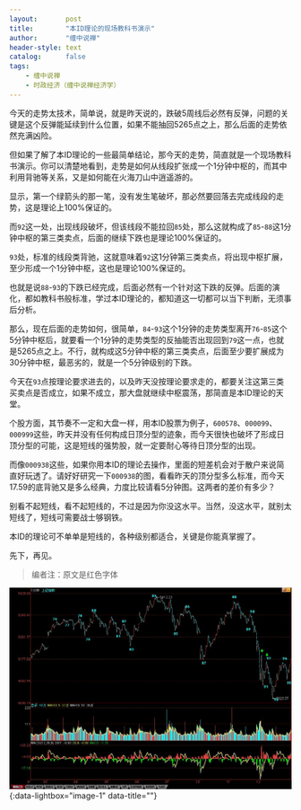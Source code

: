 ```yaml
---
layout:       post
title:        "本ID理论的现场教科书演示"
author:       "缠中说禅"
header-style: text
catalog:      false
tags:
    - 缠中说禅
    - 时政经济（缠中说禅经济学）
---
```


今天的走势太技术，简单说，就是昨天说的，跌破5周线后必然有反弹，问题的关键是这个反弹能延续到什么位置，如果不能抽回5265点之上，那么后面的走势依然充满凶险。



但如果了解了本ID理论的一些最简单结论，那今天的走势，简直就是一个现场教科书演示。你可以清楚地看到，走势是如何从线段扩张成一个1分钟中枢的，而其中利用背驰等关系，又是如何能在火海刀山中逍遥游的。



显示，第一个绿箭头的那一笔，没有发生笔破坏，那必然要回落去完成线段的走势，这是理论上100%保证的。



而`92`这一处，出现线段破坏，但该线段不能拉回`85`处，那么这就构成了`85`-`88`这1分钟中枢的第三类卖点，后面的继续下跌也是理论100%保证的。



`93`处，标准的线段类背驰，这就意味着`92`这1分钟第三类卖点，将出现中枢扩展，至少形成一个1分钟中枢，这也是理论100%保证的。



也就是说`88`-`93`的下跌已经完成，后面必然有一个针对这下跌的反弹。后面的演化，都如教科书般标准，学过本ID理论的，都知道这一切都可以当下判断，无须事后分析。



那么，现在后面的走势如何，很简单，`84`-`93`这个1分钟的走势类型离开`76`-`85`这个5分钟中枢后，就要看一个1分钟的走势类型的反抽能否出现回到`79`这一点，也就是5265点之上。不行，就构成这5分钟中枢的第三类卖点，后面至少要扩展成为30分钟中枢，最恶劣的，就是一个5分钟级别的下跌。



今天在`93`点按理论要求进去的，以及昨天没按理论要求走的，都要关注这第三类买卖点是否成立，如果不成立，那大盘就继续中枢震荡，那简直是本ID理论的天堂。



个股方面，其节奏不一定和大盘一样，用本ID股票为例子，`600578`、`000099`、`000999`这些，昨天并没有任何构成日顶分型的迹象，而今天很快也破坏了形成日顶分型的可能，这是短线的强势股，就一定要耐心等待日顶分型的出现。



而像`000938`这些，如果你用本ID的理论去操作，里面的短差机会对于散户来说简直好玩透了。请好好研究一下`000938`的图，看看昨天的顶分型多么标准，而今天17.59的底背驰又是多么经典，力度比较请看5分钟图。这两者的差价有多少？



别看不起短线，看不起短线的，不过是因为你没这水平。当然，没这水平，就别太短线了，短线可需要战士够钢铁。



本ID的理论可不单单是短线的，各种级别都适合，关键是你能真掌握了。



先下，再见。



> 编者注：原文是红色字体



[![](/img/czsc/20070912-0685.jpg)](/img/czsc/20070912-0685.jpg){:data-lightbox="image-1" data-title=""}
